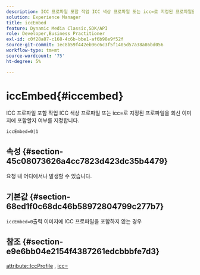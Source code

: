 ```yaml
---
description: ICC 프로파일 포함 작업 ICC 색상 프로파일 또는 icc=로 지정된 프로파일을 회신 이미지에 포함할지 여부를 지정합니다.
solution: Experience Manager
title: iccEmbed
feature: Dynamic Media Classic,SDK/API
role: Developer,Business Practitioner
exl-id: c0f28a87-c168-4c6b-bbe1-af6b98e9f52f
source-git-commit: 1ec8b59f442eb96c6c3f5f1405d57a38a86bd056
workflow-type: tm+mt
source-wordcount: '75'
ht-degree: 5%

---
```


# iccEmbed{#iccembed}

ICC 프로파일 포함 작업 ICC 색상 프로파일 또는 icc=로 지정된 프로파일을 회신 이미지에 포함할지 여부를 지정합니다.

`iccEmbed=0|1`

## 속성 {#section-45c08073626a4cc7823d423dc35b4479}

요청 내 어디에서나 발생할 수 있습니다.

## 기본값 {#section-68ed1f0c68dc46b58972804799c277b7}

`iccEmbed=0`출력 이미지에 ICC 프로파일을 포함하지 않는 경우

## 참조 {#section-e9e6bb04e2154f4387261edcbbbfe7d3}

[attribute::IccProfile](../../../../../ir-api/material-cat/image-rendering-api-ref/c-ir-material-catalog/c-ir-attributes-reference/r-ir-iccprofilegray.md#reference-712f1d0dcca748df9aaf495681bb39e6) ,  [icc=](../../../../../ir-api/http-protocol/image-rendering-api-ref/c-ir-http-protocol-ref/c-ir-http-protocol-command-reference/r-ir-icc.md#reference-86a2fff3cef24982ad2063d977a16e06)
